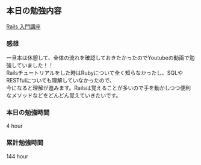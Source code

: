 ## 本日の勉強内容

[Rails 入門講座](https://www.youtube.com/watch?v=IyEcu9e1YgM&t=2675s&ab_channel=%E3%81%9B%E3%81%8A%E4%B8%B8%E3%81%AE%E3%83%97%E3%83%AD%E3%82%B0%E3%83%A9%E3%83%9E%E3%83%BC%E9%A4%8A%E6%88%90%E8%AC%9B%E5%BA%A7)

### 感想

一旦本は休憩して、全体の流れを確認しておきたかったのでYoutubeの動画で勉強していました！！  
Railsチュートリアルをした時はRubyについて全く知らなかったし、SQLやRESTfulについても理解していなかったので、  
今になると理解が進みます。Railsは覚えることが多いので手を動かしつつ便利なメソッドなどをどんどん覚えていきたいです。

### 本日の勉強時間

4 hour

### 累計勉強時間

144 hour
